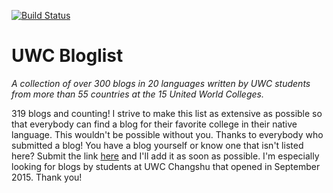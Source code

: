 [![Build Status](https://travis-ci.org/uwc/uwcblogs.svg?branch=master)](https://travis-ci.org/uwc/uwcblogs)

# UWC Bloglist

_A collection of over 300 blogs in 20 languages written by UWC students from more than 55 countries at the 15 United World Colleges._

319 blogs and counting! I strive to make this list as extensive as possible so that everybody can find a blog for their favorite college in their native language. This wouldn't be possible without you. Thanks to everybody who submitted a blog!
You have a blog yourself or know one that isn't listed here? Submit the link [here](http://uwcblogs.com/submit/) and I'll add it as soon as possible. I'm especially looking for blogs by students at UWC Changshu that opened in September 2015. Thank you!
